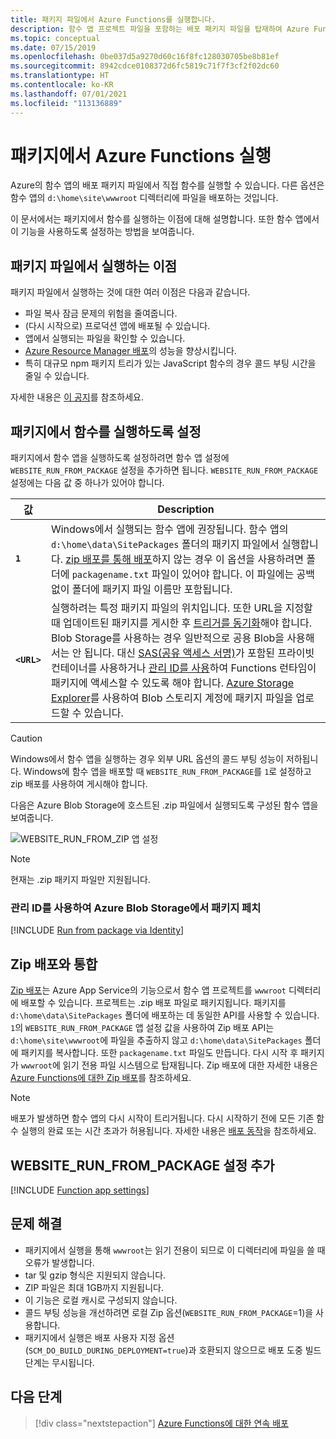 ```yaml
---
title: 패키지 파일에서 Azure Functions를 실행합니다.
description: 함수 앱 프로젝트 파일을 포함하는 배포 패키지 파일을 탑재하여 Azure Functions 런타임이 함수를 실행하게 합니다.
ms.topic: conceptual
ms.date: 07/15/2019
ms.openlocfilehash: 0be037d5a9270d60c16f8fc128030705be8b81ef
ms.sourcegitcommit: 8942cdce0108372d6fc5819c71f7f3cf2f02dc60
ms.translationtype: HT
ms.contentlocale: ko-KR
ms.lasthandoff: 07/01/2021
ms.locfileid: "113136889"
---
```

# <a name="run-your-azure-functions-from-a-package-file"></a>패키지에서 Azure Functions 실행

Azure의 함수 앱의 배포 패키지 파일에서 직접 함수를 실행할 수 있습니다. 다른 옵션은 함수 앱의 `d:\home\site\wwwroot` 디렉터리에 파일을 배포하는 것입니다.

이 문서에서는 패키지에서 함수를 실행하는 이점에 대해 설명합니다. 또한 함수 앱에서 이 기능을 사용하도록 설정하는 방법을 보여줍니다.

## <a name="benefits-of-running-from-a-package-file"></a>패키지 파일에서 실행하는 이점
  
패키지 파일에서 실행하는 것에 대한 여러 이점은 다음과 같습니다.

+ 파일 복사 잠금 문제의 위험을 줄여줍니다.
+ (다시 시작으로) 프로덕션 앱에 배포될 수 있습니다.
+ 앱에서 실행되는 파일을 확인할 수 있습니다.
+ [Azure Resource Manager 배포](functions-infrastructure-as-code.md)의 성능을 향상시킵니다.
+ 특히 대규모 npm 패키지 트리가 있는 JavaScript 함수의 경우 콜드 부팅 시간을 줄일 수 있습니다.

자세한 내용은 [이 공지](https://github.com/Azure/app-service-announcements/issues/84)를 참조하세요.

## <a name="enabling-functions-to-run-from-a-package"></a>패키지에서 함수를 실행하도록 설정

패키지에서 함수 앱을 실행하도록 설정하려면 함수 앱 설정에 `WEBSITE_RUN_FROM_PACKAGE` 설정을 추가하면 됩니다. `WEBSITE_RUN_FROM_PACKAGE` 설정에는 다음 값 중 하나가 있어야 합니다.

| 값  | Description  |
|---------|---------|
| **`1`**  | Windows에서 실행되는 함수 앱에 권장됩니다. 함수 앱의 `d:\home\data\SitePackages` 폴더의 패키지 파일에서 실행합니다. [zip 배포를 통해 배포](#integration-with-zip-deployment)하지 않는 경우 이 옵션을 사용하려면 폴더에 `packagename.txt` 파일이 있어야 합니다. 이 파일에는 공백 없이 폴더에 패키지 파일 이름만 포함됩니다. |
|**`<URL>`**  | 실행하려는 특정 패키지 파일의 위치입니다. 또한 URL을 지정할 때 업데이트된 패키지를 게시한 후 [트리거를 동기화](functions-deployment-technologies.md#trigger-syncing)해야 합니다. <br/>Blob Storage를 사용하는 경우 일반적으로 공용 Blob을 사용해서는 안 됩니다. 대신 [SAS(공유 액세스 서명)](../vs-azure-tools-storage-manage-with-storage-explorer.md#generate-a-sas-in-storage-explorer)가 포함된 프라이빗 컨테이너를 사용하거나 [관리 ID를 사용](#fetch-a-package-from-azure-blob-storage-using-a-managed-identity)하여 Functions 런타임이 패키지에 액세스할 수 있도록 해야 합니다. [Azure Storage Explorer](../vs-azure-tools-storage-manage-with-storage-explorer.md)를 사용하여 Blob 스토리지 계정에 패키지 파일을 업로드할 수 있습니다. |

> [!CAUTION]
> Windows에서 함수 앱을 실행하는 경우 외부 URL 옵션의 콜드 부팅 성능이 저하됩니다. Windows에 함수 앱을 배포할 때 `WEBSITE_RUN_FROM_PACKAGE`를 `1`로 설정하고 zip 배포를 사용하여 게시해야 합니다.

다음은 Azure Blob Storage에 호스트된 .zip 파일에서 실행되도록 구성된 함수 앱을 보여줍니다.

![WEBSITE_RUN_FROM_ZIP 앱 설정](./media/run-functions-from-deployment-package/run-from-zip-app-setting-portal.png)

> [!NOTE]
> 현재는 .zip 패키지 파일만 지원됩니다.

### <a name="fetch-a-package-from-azure-blob-storage-using-a-managed-identity"></a>관리 ID를 사용하여 Azure Blob Storage에서 패키지 페치

[!INCLUDE [Run from package via Identity](../../includes/app-service-run-from-package-via-identity.md)]

## <a name="integration-with-zip-deployment"></a>Zip 배포와 통합

[Zip 배포][Zip deployment for Azure Functions]는 Azure App Service의 기능으로서 함수 앱 프로젝트를 `wwwroot` 디렉터리에 배포할 수 있습니다. 프로젝트는 .zip 배포 파일로 패키지됩니다. 패키지를 `d:\home\data\SitePackages` 폴더에 배포하는 데 동일한 API를 사용할 수 있습니다. `1`의 `WEBSITE_RUN_FROM_PACKAGE` 앱 설정 값을 사용하여 Zip 배포 API는 `d:\home\site\wwwroot`에 파일을 추출하지 않고 `d:\home\data\SitePackages` 폴더에 패키지를 복사합니다. 또한 `packagename.txt` 파일도 만듭니다. 다시 시작 후 패키지가 `wwwroot`에 읽기 전용 파일 시스템으로 탑재됩니다. Zip 배포에 대한 자세한 내용은 [Azure Functions에 대한 Zip 배포](deployment-zip-push.md)를 참조하세요.

> [!NOTE]
> 배포가 발생하면 함수 앱의 다시 시작이 트리거됩니다. 다시 시작하기 전에 모든 기존 함수 실행의 완료 또는 시간 초과가 허용됩니다. 자세한 내용은 [배포 동작](functions-deployment-technologies.md#deployment-behaviors)을 참조하세요.

## <a name="adding-the-website_run_from_package-setting"></a>WEBSITE_RUN_FROM_PACKAGE 설정 추가

[!INCLUDE [Function app settings](../../includes/functions-app-settings.md)]


## <a name="troubleshooting"></a>문제 해결

- 패키지에서 실행을 통해 `wwwroot`는 읽기 전용이 되므로 이 디렉터리에 파일을 쓸 때 오류가 발생합니다.
- tar 및 gzip 형식은 지원되지 않습니다.
- ZIP 파일은 최대 1GB까지 지원됩니다.
- 이 기능은 로컬 캐시로 구성되지 않습니다.
- 콜드 부팅 성능을 개선하려면 로컬 Zip 옵션(`WEBSITE_RUN_FROM_PACKAGE`=1)을 사용합니다.
- 패키지에서 실행은 배포 사용자 지정 옵션(`SCM_DO_BUILD_DURING_DEPLOYMENT=true`)과 호환되지 않으므로 배포 도중 빌드 단계는 무시됩니다.

## <a name="next-steps"></a>다음 단계

> [!div class="nextstepaction"]
> [Azure Functions에 대한 연속 배포](functions-continuous-deployment.md)

[Zip deployment for Azure Functions]: deployment-zip-push.md
